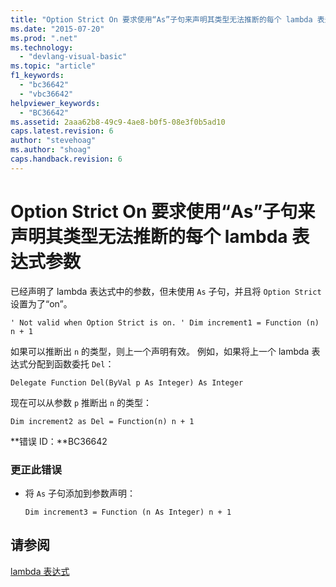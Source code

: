 ```yaml
---
title: "Option Strict On 要求使用“As”子句来声明其类型无法推断的每个 lambda 表达式参数 | Microsoft Docs"
ms.date: "2015-07-20"
ms.prod: ".net"
ms.technology: 
  - "devlang-visual-basic"
ms.topic: "article"
f1_keywords: 
  - "bc36642"
  - "vbc36642"
helpviewer_keywords: 
  - "BC36642"
ms.assetid: 2aaa62b8-49c9-4ae8-b0f5-08e3f0b5ad10
caps.latest.revision: 6
author: "stevehoag"
ms.author: "shoag"
caps.handback.revision: 6
---
```

# Option Strict On 要求使用“As”子句来声明其类型无法推断的每个 lambda 表达式参数
已经声明了 lambda 表达式中的参数，但未使用 `As` 子句，并且将 `Option Strict` 设置为了“on”。  
  
```  
' Not valid when Option Strict is on. ' Dim increment1 = Function (n) n + 1  
```  
  
 如果可以推断出 `n` 的类型，则上一个声明有效。 例如，如果将上一个 lambda 表达式分配到函数委托 `Del`：  
  
```  
Delegate Function Del(ByVal p As Integer) As Integer  
```  
  
 现在可以从参数 `p` 推断出 `n` 的类型：  
  
```  
Dim increment2 as Del = Function(n) n + 1  
```  
  
 **错误 ID：**BC36642  
  
### 更正此错误  
  
-   将 `As` 子句添加到参数声明：  
  
    ```  
    Dim increment3 = Function (n As Integer) n + 1  
    ```  
  
## 请参阅  
 [lambda 表达式](../../visual-basic/programming-guide/language-features/procedures/lambda-expressions.md)